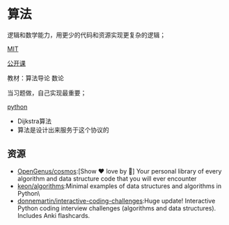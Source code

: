 # 算法

逻辑和数学能力，用更少的代码和资源实现更复杂的逻辑；

[MIT](https://ocw.mit.edu/courses/electrical-engineering-and-computer-science/6-006-introduction-to-algorithms-spring-2008/)

[公开课](http://open.163.com/special/opencourse/algorithms.html)

教材：算法导论 数论

当习题做，自己实现最重要；

[python](https://github.com/ssjssh/algorithm)

- Dijkstra算法
- 算法是设计出来服务于这个协议的


## 资源

* [OpenGenus/cosmos](https://github.com/OpenGenus/cosmos):[Show ❤️ love by 🌟] Your personal library of every algorithm and data structure code that you will ever encounter
* [keon/algorithms](https://github.com/keon/algorithms):Minimal examples of data structures and algorithms in Python\
* [donnemartin/interactive-coding-challenges](https://github.com/donnemartin/interactive-coding-challenges):Huge update! Interactive Python coding interview challenges (algorithms and data structures). Includes Anki flashcards.